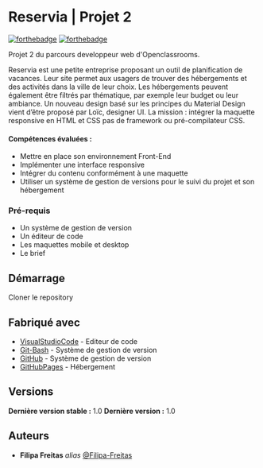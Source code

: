 # Reservia | Projet 2 

[![forthebadge](http://forthebadge.com/images/badges/built-with-love.svg)](http://forthebadge.com)  [![forthebadge](http://forthebadge.com/images/badges/powered-by-electricity.svg)](http://forthebadge.com)

Projet 2 du parcours developpeur web d'Openclassrooms.

Reservia est une petite entreprise proposant un outil de planification de vacances. Leur site permet aux usagers de trouver des hébergements et des activités dans la ville de leur choix. Les hébergements peuvent également être filtrés par thématique, par exemple leur budget ou leur ambiance.
Un nouveau design basé sur les principes du Material Design vient d’être proposé par Loïc, designer UI. La mission : intégrer la maquette responsive en HTML et CSS pas de framework ou pré-compilateur CSS.

#### Compétences évaluées :
- Mettre en place son environnement Front-End
- Implémenter une interface responsive
- Intégrer du contenu conformément à une maquette
- Utiliser un système de gestion de versions pour le suivi du projet et son hébergement

### Pré-requis

- Un système de gestion de version
- Un éditeur de code
- Les maquettes mobile et desktop
- Le brief

## Démarrage

Cloner le repository 

## Fabriqué avec

* [VisualStudioCode](https://code.visualstudio.com/) - Editeur de code
* [Git-Bash](https://git-scm.com/downloads) - Système de gestion de version
* [GitHub](https://github.com/) - Système de gestion de version
* [GitHubPages](https://pages.github.com/) - Hébergement

## Versions

**Dernière version stable :** 1.0
**Dernière version :** 1.0

## Auteurs

* **Filipa Freitas** _alias_ [@Filipa-Freitas](https://github.com/Filipa-Freitas)

